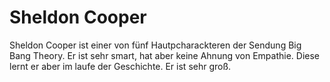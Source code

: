# Sheldon Cooper

Sheldon Cooper ist einer von fünf Hautpcharackteren der Sendung Big Bang Theory. 
Er ist sehr smart, hat aber keine Ahnung von Empathie. 
Diese lernt er aber im laufe der Geschichte. Er ist sehr groß.